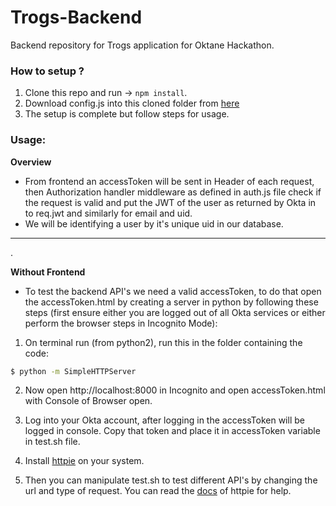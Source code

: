 # Trogs-Backend
Backend repository for Trogs application for Oktane Hackathon.

### How to setup ?
  1) Clone this repo and run -> `npm install`.  
  2) Download config.js into this cloned folder from [here](https://send.firefox.com/download/c48aacce84/#M7E7wYTEZWiACVjpjAR8BQ)  
  3) The setup is complete but follow steps for usage.  

### Usage: 

**Overview**  
* From frontend an accessToken will be sent in Header of each request, then Authorization handler middleware as defined in auth.js file check if the request is valid and put the JWT of the user as returned by Okta in to req.jwt and similarly for email and uid.  
* We will be identifying a user by it's unique uid in our database.  
<hr>. 

**Without Frontend**  

* To test the backend API's we need a valid accessToken, to do that open the accessToken.html by creating a server in python by following these steps (first ensure either you are logged out of all Okta services or either perform the browser steps in Incognito Mode):  

1) On terminal run (from python2), run this in the folder containing the code: 
  ```sh
  $ python -m SimpleHTTPServer  
  ```  
  
2) Now open http://localhost:8000 in Incognito and open accessToken.html with Console of Browser open.  

3) Log into your Okta account, after logging in the accessToken will be logged in console. Copy that token and place it in accessToken variable in test.sh file.  

4) Install [httpie](https://github.com/jakubroztocil/httpie#2installation) on your system.  

4) Then you can manipulate test.sh to test different API's by changing the url and type of request. You can read the [docs](https://httpie.org/doc) of httpie for help.   

